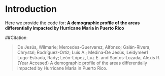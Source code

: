# Introduction 
Here we provide the code for: **A demographic profile of the areas differentially impacted by Hurricane Maria in Puerto Rico**

##Citation: 

> De Jesús, Wilmarie; Mercedes-Guervarez, Alfonso; Galán-Rivera, Chrystal; Rodríguez-Ortiz; Luis A.; Medina-De Jesús, Leidymee1 Lugo-Estrada, Rady; León-López, Luz E. and Santos-Lozada, Alexis R. (Year Accesed) A demographic profile of the areas differentially impacted by Hurricane Maria in Puerto Rico. 
